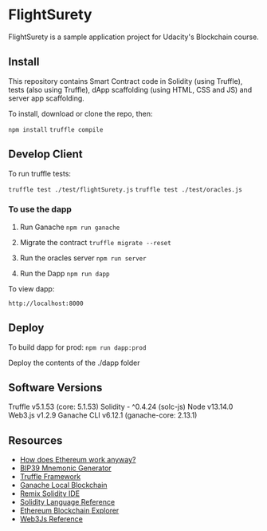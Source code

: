 # FlightSurety

FlightSurety is a sample application project for Udacity's Blockchain course.

## Install

This repository contains Smart Contract code in Solidity (using Truffle), tests (also using Truffle), dApp scaffolding (using HTML, CSS and JS) and server app scaffolding.

To install, download or clone the repo, then:

`npm install`
`truffle compile`

## Develop Client

To run truffle tests:

`truffle test ./test/flightSurety.js`
`truffle test ./test/oracles.js`

### To use the dapp

1. Run Ganache
`npm run ganache`

2. Migrate the contract
`truffle migrate --reset`

3. Run the oracles server
`npm run server`

4. Run the Dapp
`npm run dapp`

To view dapp:

`http://localhost:8000`


## Deploy

To build dapp for prod:
`npm run dapp:prod`

Deploy the contents of the ./dapp folder


## Software Versions
Truffle v5.1.53 (core: 5.1.53)
Solidity - ^0.4.24 (solc-js)
Node v13.14.0
Web3.js v1.2.9
Ganache CLI v6.12.1 (ganache-core: 2.13.1)

## Resources

* [How does Ethereum work anyway?](https://medium.com/@preethikasireddy/how-does-ethereum-work-anyway-22d1df506369)
* [BIP39 Mnemonic Generator](https://iancoleman.io/bip39/)
* [Truffle Framework](http://truffleframework.com/)
* [Ganache Local Blockchain](http://truffleframework.com/ganache/)
* [Remix Solidity IDE](https://remix.ethereum.org/)
* [Solidity Language Reference](http://solidity.readthedocs.io/en/v0.4.24/)
* [Ethereum Blockchain Explorer](https://etherscan.io/)
* [Web3Js Reference](https://github.com/ethereum/wiki/wiki/JavaScript-API)